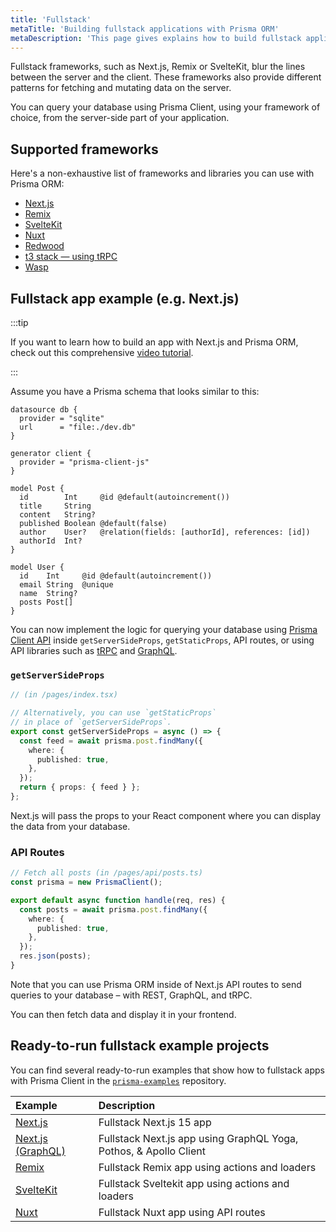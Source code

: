 ```yaml
---
title: 'Fullstack'
metaTitle: 'Building fullstack applications with Prisma ORM'
metaDescription: 'This page gives explains how to build fullstack applications with Prisma. It shows how Prisma fits in with fullstack frameworks and provides practical examples'
---
```


<!-- TopBlock -->

Fullstack frameworks, such as Next.js, Remix or SvelteKit, blur the lines between the server and the client. These frameworks also provide different patterns for fetching and mutating data on the server.

You can query your database using Prisma Client, using your framework of choice, from the server-side part of your application.

## Supported frameworks

Here's a non-exhaustive list of frameworks and libraries you can use with Prisma ORM:

- [Next.js](https://nextjs.org/)
- [Remix](https://remix.run)
- [SvelteKit](https://svelte.dev/)
- [Nuxt](https://nuxt.com/)
- [Redwood](https://rwsdk.com/)
- [t3 stack — using tRPC](https://create.t3.gg/)
- [Wasp](https://wasp-lang.dev/)

## Fullstack app example (e.g. Next.js)

:::tip

If you want to learn how to build an app with Next.js and Prisma ORM, check out this comprehensive [video tutorial](https://www.youtube.com/watch?v=QXxy8Uv1LnQ&ab_channel=ByteGrad).

:::

Assume you have a Prisma schema that looks similar to this:

```prisma
datasource db {
  provider = "sqlite"
  url      = "file:./dev.db"
}

generator client {
  provider = "prisma-client-js"
}

model Post {
  id        Int     @id @default(autoincrement())
  title     String
  content   String?
  published Boolean @default(false)
  author    User?   @relation(fields: [authorId], references: [id])
  authorId  Int?
}

model User {
  id    Int     @id @default(autoincrement())
  email String  @unique
  name  String?
  posts Post[]
}
```

You can now implement the logic for querying your database using [Prisma Client API](/orm/prisma-client) inside `getServerSideProps`, `getStaticProps`, API routes, or using API libraries such as [tRPC](https://trpc.io/) and [GraphQL](https://graphql.org/).

### `getServerSideProps`

```ts
// (in /pages/index.tsx)

// Alternatively, you can use `getStaticProps`
// in place of `getServerSideProps`.
export const getServerSideProps = async () => {
  const feed = await prisma.post.findMany({
    where: {
      published: true,
    },
  });
  return { props: { feed } };
};
```

Next.js will pass the props to your React component where you can display the data from your database.

### API Routes

```ts
// Fetch all posts (in /pages/api/posts.ts)
const prisma = new PrismaClient();

export default async function handle(req, res) {
  const posts = await prisma.post.findMany({
    where: {
      published: true,
    },
  });
  res.json(posts);
}
```

Note that you can use Prisma ORM inside of Next.js API routes to send queries to your database – with REST, GraphQL, and tRPC.

You can then fetch data and display it in your frontend.

## Ready-to-run fullstack example projects

You can find several ready-to-run examples that show how to fullstack apps with Prisma Client in the [`prisma-examples`](https://github.com/prisma/prisma-examples/) repository.

| **Example**                                              | **Description**                                                   |
| :------------------------------------------------------- | :---------------------------------------------------------------- |
| [Next.js](https://pris.ly/e/orm/nextjs)                  | Fullstack Next.js 15 app                                          |
| [Next.js (GraphQL)](https://pris.ly/e/ts/graphql-nextjs) | Fullstack Next.js app using GraphQL Yoga, Pothos, & Apollo Client |
| [Remix](https://pris.ly/e/ts/remix)                      | Fullstack Remix app using actions and loaders                     |
| [SvelteKit](https://pris.ly/e/ts/sveltekit)              | Fullstack Sveltekit app using actions and loaders                 |
| [Nuxt](https://pris.ly/e/ts/rest-nuxtjs)                 | Fullstack Nuxt app using API routes                               |
